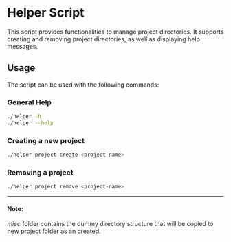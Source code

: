 # Helper Script

This script provides functionalities to manage project directories. It supports creating and removing project directories, as well as displaying help messages.

## Usage

The script can be used with the following commands:

### General Help

```bash
./helper -h
./helper --help
```

### Creating a new project
```bash
./helper project create <project-name>
```

### Removing a project
```bash
./helper project remove <project-name>
```
---

#### Note:
*misc* folder contains the dummy directory structure that will be copied to new project folder as an created.